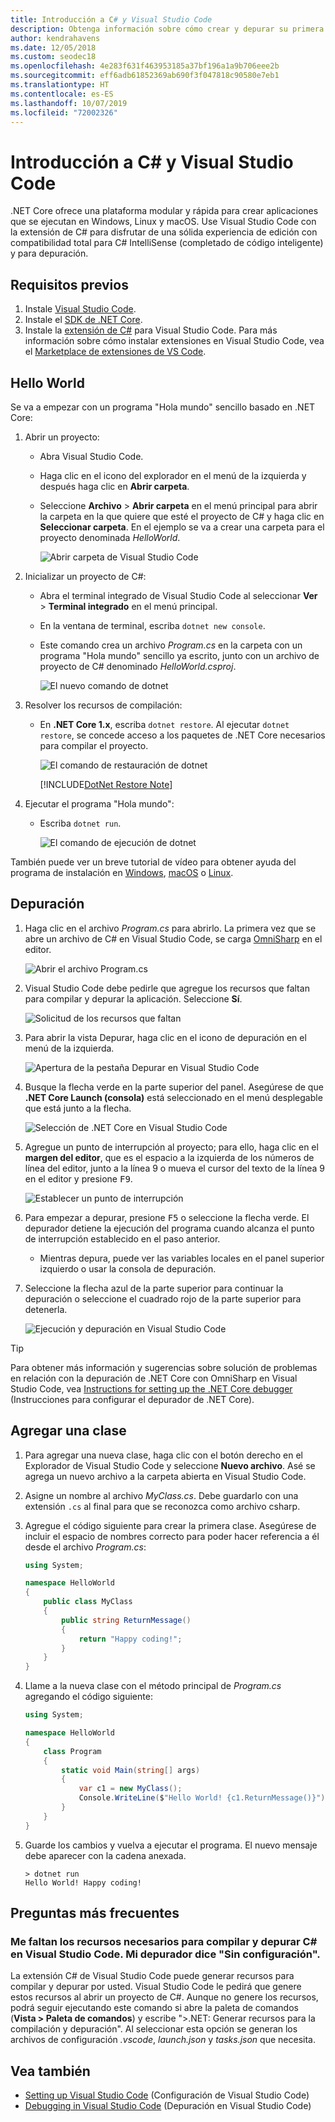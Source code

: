 ```yaml
---
title: Introducción a C# y Visual Studio Code
description: Obtenga información sobre cómo crear y depurar su primera aplicación .NET Core en C# mediante Visual Studio Code.
author: kendrahavens
ms.date: 12/05/2018
ms.custom: seodec18
ms.openlocfilehash: 4e283f631f463953185a37bf196a1a9b706eee2b
ms.sourcegitcommit: eff6adb61852369ab690f3f047818c90580e7eb1
ms.translationtype: HT
ms.contentlocale: es-ES
ms.lasthandoff: 10/07/2019
ms.locfileid: "72002326"
---
```

# <a name="get-started-with-c-and-visual-studio-code"></a>Introducción a C# y Visual Studio Code

.NET Core ofrece una plataforma modular y rápida para crear aplicaciones que se ejecutan en Windows, Linux y macOS. Use Visual Studio Code con la extensión de C# para disfrutar de una sólida experiencia de edición con compatibilidad total para C# IntelliSense (completado de código inteligente) y para depuración.

## <a name="prerequisites"></a>Requisitos previos

1. Instale [Visual Studio Code](https://code.visualstudio.com/).
2. Instale el [SDK de .NET Core](https://dotnet.microsoft.com/download).
3. Instale la [extensión de C#](https://marketplace.visualstudio.com/items?itemName=ms-vscode.csharp) para Visual Studio Code. Para más información sobre cómo instalar extensiones en Visual Studio Code, vea el [Marketplace de extensiones de VS Code](https://code.visualstudio.com/docs/editor/extension-gallery).

## <a name="hello-world"></a>Hello World

Se va a empezar con un programa "Hola mundo" sencillo basado en .NET Core:

1. Abrir un proyecto:

    - Abra Visual Studio Code.
    - Haga clic en el icono del explorador en el menú de la izquierda y después haga clic en **Abrir carpeta**.
    - Seleccione **Archivo** > **Abrir carpeta** en el menú principal para abrir la carpeta en la que quiere que esté el proyecto de C# y haga clic en **Seleccionar carpeta**. En el ejemplo se va a crear una carpeta para el proyecto denominada *HelloWorld*.

      ![Abrir carpeta de Visual Studio Code](media/with-visual-studio-code/vs-code-open-folder.png)

2. Inicializar un proyecto de C#:

    - Abra el terminal integrado de Visual Studio Code al seleccionar **Ver** > **Terminal integrado** en el menú principal.
    - En la ventana de terminal, escriba `dotnet new console`.
    - Este comando crea un archivo *Program.cs* en la carpeta con un programa "Hola mundo" sencillo ya escrito, junto con un archivo de proyecto de C# denominado *HelloWorld.csproj*.

      ![El nuevo comando de dotnet](media/with-visual-studio-code/dotnet-new-command.png)

3. Resolver los recursos de compilación:

    - En **.NET Core 1.x**, escriba `dotnet restore`. Al ejecutar `dotnet restore`, se concede acceso a los paquetes de .NET Core necesarios para compilar el proyecto.

      ![El comando de restauración de dotnet](media/with-visual-studio-code/dotnet-restore-command.png)

      [!INCLUDE[DotNet Restore Note](~/includes/dotnet-restore-note.md)]

4. Ejecutar el programa "Hola mundo":

    - Escriba `dotnet run`.

      ![El comando de ejecución de dotnet](media/with-visual-studio-code/dotnet-run-command.png)

También puede ver un breve tutorial de vídeo para obtener ayuda del programa de instalación en [Windows](https://channel9.msdn.com/Blogs/dotnet/Get-started-with-VS-Code-using-CSharp-and-NET-Core), [macOS](https://channel9.msdn.com/Blogs/dotnet/Get-started-with-VS-Code-using-CSharp-and-NET-Core-on-MacOS) o [Linux](https://channel9.msdn.com/Blogs/dotnet/Get-started-with-VS-Code-Csharp-dotnet-Core-Ubuntu).

## <a name="debug"></a>Depuración

1. Haga clic en el archivo *Program.cs* para abrirlo. La primera vez que se abre un archivo de C# en Visual Studio Code, se carga [OmniSharp](https://www.omnisharp.net/) en el editor.

    ![Abrir el archivo Program.cs](media/with-visual-studio-code/open-program-cs.png)

2. Visual Studio Code debe pedirle que agregue los recursos que faltan para compilar y depurar la aplicación. Seleccione **Sí**.

    ![Solicitud de los recursos que faltan](media/with-visual-studio-code/missing-assets.png)

3. Para abrir la vista Depurar, haga clic en el icono de depuración en el menú de la izquierda.

    ![Apertura de la pestaña Depurar en Visual Studio Code](media/with-visual-studio-code/open-debug-tab.png)

4. Busque la flecha verde en la parte superior del panel. Asegúrese de que **.NET Core Launch (consola)** está seleccionado en el menú desplegable que está junto a la flecha.

    ![Selección de .NET Core en Visual Studio Code](media/with-visual-studio-code/select-net-core.png)

5. Agregue un punto de interrupción al proyecto; para ello, haga clic en el **margen del editor**, que es el espacio a la izquierda de los números de línea del editor, junto a la línea 9 o mueva el cursor del texto de la línea 9 en el editor y presione <kbd>F9</kbd>.

    ![Establecer un punto de interrupción](media/with-visual-studio-code/set-breakpoint-vs-code.png)

6. Para empezar a depurar, presione <kbd>F5</kbd> o seleccione la flecha verde. El depurador detiene la ejecución del programa cuando alcanza el punto de interrupción establecido en el paso anterior.
    - Mientras depura, puede ver las variables locales en el panel superior izquierdo o usar la consola de depuración.

7. Seleccione la flecha azul de la parte superior para continuar la depuración o seleccione el cuadrado rojo de la parte superior para detenerla.

    ![Ejecución y depuración en Visual Studio Code](media/with-visual-studio-code/run-debug-vs-code.png)

> [!TIP]
> Para obtener más información y sugerencias sobre solución de problemas en relación con la depuración de .NET Core con OmniSharp en Visual Studio Code, vea [Instructions for setting up the .NET Core debugger](https://github.com/OmniSharp/omnisharp-vscode/blob/master/debugger.md) (Instrucciones para configurar el depurador de .NET Core).

## <a name="add-a-class"></a>Agregar una clase

1. Para agregar una nueva clase, haga clic con el botón derecho en el Explorador de Visual Studio Code y seleccione **Nuevo archivo**. Asé se agrega un nuevo archivo a la carpeta abierta en Visual Studio Code.
2. Asigne un nombre al archivo *MyClass.cs*. Debe guardarlo con una extensión `.cs` al final para que se reconozca como archivo csharp.
3. Agregue el código siguiente para crear la primera clase. Asegúrese de incluir el espacio de nombres correcto para poder hacer referencia a él desde el archivo *Program.cs*:

    ``` csharp
    using System;

    namespace HelloWorld
    {
        public class MyClass
        {
            public string ReturnMessage()
            {
                return "Happy coding!";
            }
        }
    }
    ```

4. Llame a la nueva clase con el método principal de *Program.cs* agregando el código siguiente:

    ```csharp
    using System;
    
    namespace HelloWorld
    {
        class Program
        {
            static void Main(string[] args)
            {
                var c1 = new MyClass();
                Console.WriteLine($"Hello World! {c1.ReturnMessage()}");
            }
        }
    }
    ```

5. Guarde los cambios y vuelva a ejecutar el programa. El nuevo mensaje debe aparecer con la cadena anexada.

    ```console
    > dotnet run
    Hello World! Happy coding!
    ```

## <a name="faq"></a>Preguntas más frecuentes

### <a name="im-missing-required-assets-to-build-and-debug-c-in-visual-studio-code-my-debugger-says-no-configuration"></a>Me faltan los recursos necesarios para compilar y depurar C# en Visual Studio Code. Mi depurador dice "Sin configuración".

La extensión C# de Visual Studio Code puede generar recursos para compilar y depurar por usted. Visual Studio Code le pedirá que genere estos recursos al abrir un proyecto de C#. Aunque no genere los recursos, podrá seguir ejecutando este comando si abre la paleta de comandos (**Vista > Paleta de comandos**) y escribe ">.NET: Generar recursos para la compilación y depuración". Al seleccionar esta opción se generan los archivos de configuración *.vscode*, *launch.json* y *tasks.json* que necesita.

## <a name="see-also"></a>Vea también

- [Setting up Visual Studio Code](https://code.visualstudio.com/docs/setup/setup-overview) (Configuración de Visual Studio Code)
- [Debugging in Visual Studio Code](https://code.visualstudio.com/Docs/editor/debugging) (Depuración en Visual Studio Code)

